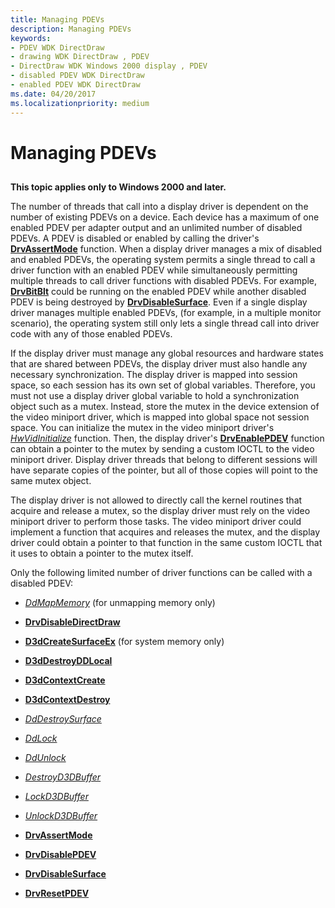 ```yaml
---
title: Managing PDEVs
description: Managing PDEVs
keywords:
- PDEV WDK DirectDraw
- drawing WDK DirectDraw , PDEV
- DirectDraw WDK Windows 2000 display , PDEV
- disabled PDEV WDK DirectDraw
- enabled PDEV WDK DirectDraw
ms.date: 04/20/2017
ms.localizationpriority: medium
---
```


# Managing PDEVs


## <span id="ddk_managing_pdevs_gg"></span><span id="DDK_MANAGING_PDEVS_GG"></span>


**This topic applies only to Windows 2000 and later.**

The number of threads that call into a display driver is dependent on the number of existing PDEVs on a device. Each device has a maximum of one enabled PDEV per adapter output and an unlimited number of disabled PDEVs. A PDEV is disabled or enabled by calling the driver's [**DrvAssertMode**](/windows/win32/api/winddi/nf-winddi-drvassertmode) function. When a display driver manages a mix of disabled and enabled PDEVs, the operating system permits a single thread to call a driver function with an enabled PDEV while simultaneously permitting multiple threads to call driver functions with disabled PDEVs. For example, [**DrvBitBlt**](/windows/win32/api/winddi/nf-winddi-drvbitblt) could be running on the enabled PDEV while another disabled PDEV is being destroyed by [**DrvDisableSurface**](/windows/win32/api/winddi/nf-winddi-drvdisablesurface). Even if a single display driver manages multiple enabled PDEVs, (for example, in a multiple monitor scenario), the operating system still only lets a single thread call into driver code with any of those enabled PDEVs.

If the display driver must manage any global resources and hardware states that are shared between PDEVs, the display driver must also handle any necessary synchronization. The display driver is mapped into session space, so each session has its own set of global variables. Therefore, you must not use a display driver global variable to hold a synchronization object such as a mutex. Instead, store the mutex in the device extension of the video miniport driver, which is mapped into global space not session space. You can initialize the mutex in the video miniport driver's [*HwVidInitialize*](/windows-hardware/drivers/ddi/video/nc-video-pvideo_hw_initialize) function. Then, the display driver's [**DrvEnablePDEV**](/windows/win32/api/winddi/nf-winddi-drvenablepdev) function can obtain a pointer to the mutex by sending a custom IOCTL to the video miniport driver. Display driver threads that belong to different sessions will have separate copies of the pointer, but all of those copies will point to the same mutex object.

The display driver is not allowed to directly call the kernel routines that acquire and release a mutex, so the display driver must rely on the video miniport driver to perform those tasks. The video miniport driver could implement a function that acquires and releases the mutex, and the display driver could obtain a pointer to that function in the same custom IOCTL that it uses to obtain a pointer to the mutex itself.

Only the following limited number of driver functions can be called with a disabled PDEV:

-   [*DdMapMemory*](/windows/win32/api/ddrawint/nc-ddrawint-pdd_mapmemory) (for unmapping memory only)

-   [**DrvDisableDirectDraw**](/windows/win32/api/winddi/nf-winddi-drvdisabledirectdraw)

-   [**D3dCreateSurfaceEx**](/windows/win32/api/ddrawint/nc-ddrawint-pdd_createsurfaceex) (for system memory only)

-   [**D3dDestroyDDLocal**](/windows/win32/api/ddrawint/nc-ddrawint-pdd_destroyddlocal)

-   [**D3dContextCreate**](/windows-hardware/drivers/ddi/d3dhal/nc-d3dhal-lpd3dhal_contextcreatecb)

-   [**D3dContextDestroy**](/windows-hardware/drivers/ddi/d3dhal/nc-d3dhal-lpd3dhal_contextdestroycb)

-   [*DdDestroySurface*](/windows/win32/api/ddrawint/nc-ddrawint-pdd_surfcb_destroysurface)

-   [*DdLock*](/windows/win32/api/ddrawint/nc-ddrawint-pdd_surfcb_lock)

-   [*DdUnlock*](/windows/win32/api/ddrawint/nc-ddrawint-pdd_surfcb_unlock)

-   [*DestroyD3DBuffer*](/previous-versions/windows/hardware/drivers/ff552754(v=vs.85))

-   [*LockD3DBuffer*](/previous-versions/windows/hardware/drivers/ff568216(v=vs.85))

-   [*UnlockD3DBuffer*](/previous-versions/windows/hardware/drivers/ff570106(v=vs.85))

-   [**DrvAssertMode**](/windows/win32/api/winddi/nf-winddi-drvassertmode)

-   [**DrvDisablePDEV**](/windows/win32/api/winddi/nf-winddi-drvdisablepdev)

-   [**DrvDisableSurface**](/windows/win32/api/winddi/nf-winddi-drvdisablesurface)

-   [**DrvResetPDEV**](/windows/win32/api/winddi/nf-winddi-drvresetpdev)

 

